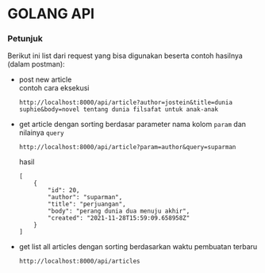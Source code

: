 # GOLANG API

### Petunjuk
Berikut ini list dari request yang bisa digunakan beserta contoh hasilnya (dalam postman):
- post new article  
    contoh cara eksekusi
    ```
    http://localhost:8000/api/article?author=jostein&title=dunia suphie&body=novel tentang dunia filsafat untuk anak-anak
    ```
- get article dengan sorting berdasar parameter nama kolom `param` dan nilainya `query`
    ```
    http://localhost:8000/api/article?param=author&query=suparman
    ```
    
    hasil
    ```
    [
        {
            "id": 20,
            "author": "suparman",
            "title": "perjuangan",
            "body": "perang dunia dua menuju akhir",
            "created": "2021-11-28T15:59:09.658958Z"
        }
    ]
    ```
- get list all articles dengan sorting berdasarkan waktu pembuatan terbaru
    ```
    http://localhost:8000/api/articles
    ```
